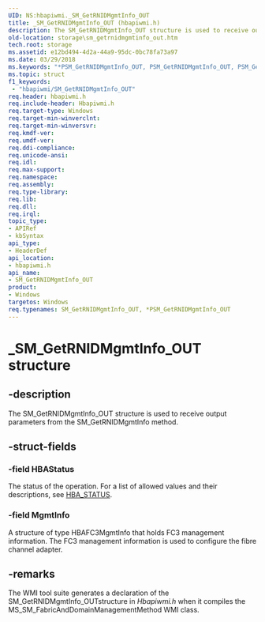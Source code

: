 ```yaml
---
UID: NS:hbapiwmi._SM_GetRNIDMgmtInfo_OUT
title: _SM_GetRNIDMgmtInfo_OUT (hbapiwmi.h)
description: The SM_GetRNIDMgmtInfo_OUT structure is used to receive output parameters from the SM_GetRNIDMgmtInfo method.
old-location: storage\sm_getrnidmgmtinfo_out.htm
tech.root: storage
ms.assetid: e12bd494-4d2a-44a9-95dc-0bc78fa73a97
ms.date: 03/29/2018
ms.keywords: "*PSM_GetRNIDMgmtInfo_OUT, PSM_GetRNIDMgmtInfo_OUT, PSM_GetRNIDMgmtInfo_OUT structure pointer [Storage Devices], SM_GetRNIDMgmtInfo_OUT, SM_GetRNIDMgmtInfo_OUT structure [Storage Devices], _SM_GetRNIDMgmtInfo_OUT, hbapiwmi/PSM_GetRNIDMgmtInfo_OUT, hbapiwmi/SM_GetRNIDMgmtInfo_OUT, storage.sm_getrnidmgmtinfo_out, structs-Fibre_c5f33dc4-bde0-43bb-8528-9cb2e0d2ee3f.xml"
ms.topic: struct
f1_keywords:
 - "hbapiwmi/SM_GetRNIDMgmtInfo_OUT"
req.header: hbapiwmi.h
req.include-header: Hbapiwmi.h
req.target-type: Windows
req.target-min-winverclnt: 
req.target-min-winversvr: 
req.kmdf-ver: 
req.umdf-ver: 
req.ddi-compliance: 
req.unicode-ansi: 
req.idl: 
req.max-support: 
req.namespace: 
req.assembly: 
req.type-library: 
req.lib: 
req.dll: 
req.irql: 
topic_type:
- APIRef
- kbSyntax
api_type:
- HeaderDef
api_location:
- hbapiwmi.h
api_name:
- SM_GetRNIDMgmtInfo_OUT
product:
- Windows
targetos: Windows
req.typenames: SM_GetRNIDMgmtInfo_OUT, *PSM_GetRNIDMgmtInfo_OUT
---
```


# _SM_GetRNIDMgmtInfo_OUT structure


## -description


The SM_GetRNIDMgmtInfo_OUT structure is used to receive output parameters from the SM_GetRNIDMgmtInfo method.


## -struct-fields




### -field HBAStatus

The status of the operation. For a list of allowed values and their descriptions, see <a href="https://docs.microsoft.com/windows-hardware/drivers/storage/hba-status">HBA_STATUS</a>.


### -field MgmtInfo

A structure of type HBAFC3MgmtInfo that holds FC3 management information. The FC3 management information is used to configure the fibre channel adapter.


## -remarks



The WMI tool suite generates a declaration of the SM_GetRNIDMgmtInfo_OUTstructure in <i>Hbapiwmi.h</i> when it compiles the MS_SM_FabricAndDomainManagementMethod WMI class.




